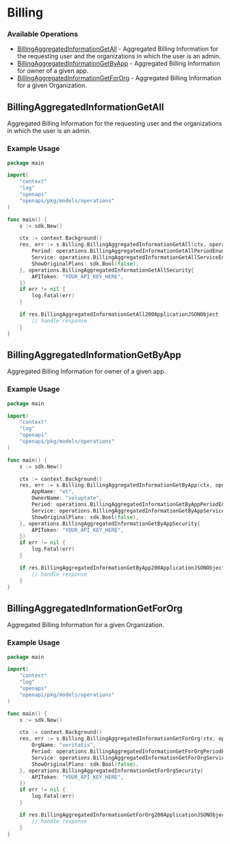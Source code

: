 # Billing

### Available Operations

* [BillingAggregatedInformationGetAll](#billingaggregatedinformationgetall) - Aggregated Billing Information for the requesting user and the organizations in which the user is an admin.
* [BillingAggregatedInformationGetByApp](#billingaggregatedinformationgetbyapp) - Aggregated Billing Information for owner of a given app.
* [BillingAggregatedInformationGetForOrg](#billingaggregatedinformationgetfororg) - Aggregated Billing Information for a given Organization.

## BillingAggregatedInformationGetAll

Aggregated Billing Information for the requesting user and the organizations in which the user is an admin.

### Example Usage

```go
package main

import(
	"context"
	"log"
	"openapi"
	"openapi/pkg/models/operations"
)

func main() {
    s := sdk.New()

    ctx := context.Background()
    res, err := s.Billing.BillingAggregatedInformationGetAll(ctx, operations.BillingAggregatedInformationGetAllRequest{
        Period: operations.BillingAggregatedInformationGetAllPeriodEnumPrevious.ToPointer(),
        Service: operations.BillingAggregatedInformationGetAllServiceEnumBuild.ToPointer(),
        ShowOriginalPlans: sdk.Bool(false),
    }, operations.BillingAggregatedInformationGetAllSecurity{
        APIToken: "YOUR_API_KEY_HERE",
    })
    if err != nil {
        log.Fatal(err)
    }

    if res.BillingAggregatedInformationGetAll200ApplicationJSONObject != nil {
        // handle response
    }
}
```

## BillingAggregatedInformationGetByApp

Aggregated Billing Information for owner of a given app.

### Example Usage

```go
package main

import(
	"context"
	"log"
	"openapi"
	"openapi/pkg/models/operations"
)

func main() {
    s := sdk.New()

    ctx := context.Background()
    res, err := s.Billing.BillingAggregatedInformationGetByApp(ctx, operations.BillingAggregatedInformationGetByAppRequest{
        AppName: "et",
        OwnerName: "voluptate",
        Period: operations.BillingAggregatedInformationGetByAppPeriodEnumPrevious.ToPointer(),
        Service: operations.BillingAggregatedInformationGetByAppServiceEnumTest.ToPointer(),
        ShowOriginalPlans: sdk.Bool(false),
    }, operations.BillingAggregatedInformationGetByAppSecurity{
        APIToken: "YOUR_API_KEY_HERE",
    })
    if err != nil {
        log.Fatal(err)
    }

    if res.BillingAggregatedInformationGetByApp200ApplicationJSONObject != nil {
        // handle response
    }
}
```

## BillingAggregatedInformationGetForOrg

Aggregated Billing Information for a given Organization.

### Example Usage

```go
package main

import(
	"context"
	"log"
	"openapi"
	"openapi/pkg/models/operations"
)

func main() {
    s := sdk.New()

    ctx := context.Background()
    res, err := s.Billing.BillingAggregatedInformationGetForOrg(ctx, operations.BillingAggregatedInformationGetForOrgRequest{
        OrgName: "veritatis",
        Period: operations.BillingAggregatedInformationGetForOrgPeriodEnumPrevious.ToPointer(),
        Service: operations.BillingAggregatedInformationGetForOrgServiceEnumTest.ToPointer(),
        ShowOriginalPlans: sdk.Bool(false),
    }, operations.BillingAggregatedInformationGetForOrgSecurity{
        APIToken: "YOUR_API_KEY_HERE",
    })
    if err != nil {
        log.Fatal(err)
    }

    if res.BillingAggregatedInformationGetForOrg200ApplicationJSONObject != nil {
        // handle response
    }
}
```
